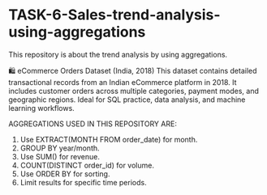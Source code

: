 # TASK-6-Sales-trend-analysis-using-aggregations
This repository is about the trend analysis by using aggregations.


🛍️ eCommerce Orders Dataset (India, 2018)
This dataset contains detailed transactional records from an Indian eCommerce platform in 2018. It includes customer orders across multiple categories, payment modes, and geographic regions. Ideal for SQL practice, data analysis, and machine learning workflows.


AGGREGATIONS USED IN THIS REPOSITORY ARE:

1. Use EXTRACT(MONTH FROM order_date) for month.
2. GROUP BY year/month.
3. Use SUM() for revenue.
4. COUNT(DISTINCT order_id) for volume.
5. Use ORDER BY for sorting.
6. Limit results for specific time periods.
